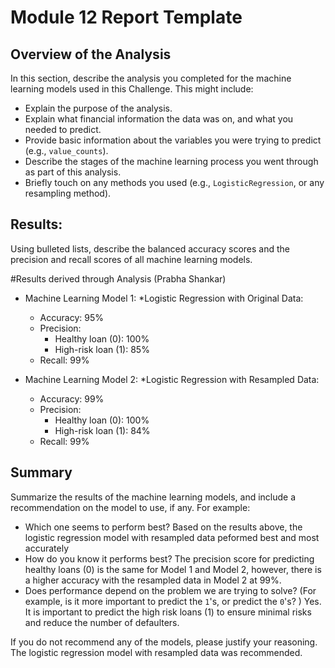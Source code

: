 # Module 12 Report Template

## Overview of the Analysis

In this section, describe the analysis you completed for the machine learning models used in this Challenge. This might include:

* Explain the purpose of the analysis.
* Explain what financial information the data was on, and what you needed to predict.
* Provide basic information about the variables you were trying to predict (e.g., `value_counts`).
* Describe the stages of the machine learning process you went through as part of this analysis.
* Briefly touch on any methods you used (e.g., `LogisticRegression`, or any resampling method).

## Results:
Using bulleted lists, describe the balanced accuracy scores and the precision and recall scores of all machine learning models.

#Results derived through Analysis (Prabha Shankar)
* Machine Learning Model 1:
  *Logistic Regression with Original Data: 
    - Accuracy: 95% 
    - Precision:
        - Healthy loan (0): 100%
        - High-risk loan (1): 85%
    - Recall: 99%



* Machine Learning Model 2:
  *Logistic Regression with Resampled Data: 
    - Accuracy: 99%
    - Precision:
        - Healthy loan (0): 100%
        - High-risk loan (1): 84%
    - Recall: 99% 

## Summary

Summarize the results of the machine learning models, and include a recommendation on the model to use, if any. For example:
* Which one seems to perform best? 
Based on the results above, the logistic regression model with resampled data peformed best and most accurately
* How do you know it performs best?
The precision score for predicting healthy loans (0) is the same for Model 1 and Model 2, however, there is a higher accuracy with the resampled data in Model 2 at 99%.
* Does performance depend on the problem we are trying to solve? (For example, is it more important to predict the `1`'s, or predict the `0`'s? )
Yes. It is important to predict the high risk loans (1) to ensure minimal risks and reduce the number of defaulters.

If you do not recommend any of the models, please justify your reasoning. 
The logistic regression model with resampled data was recommended. 
